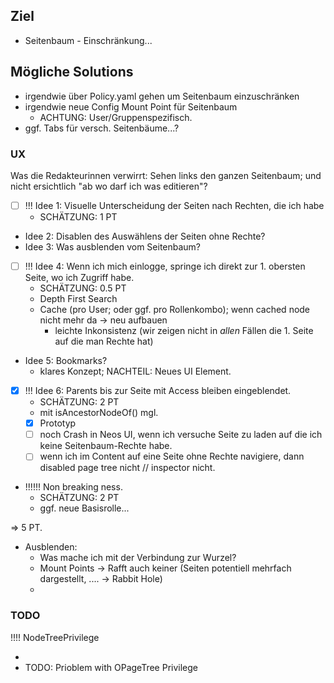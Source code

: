 ## Ziel

- Seitenbaum - Einschränkung...


## Mögliche Solutions

- irgendwie über Policy.yaml gehen um Seitenbaum einzuschränken
- irgendwie neue Config Mount Point für Seitenbaum
  - ACHTUNG: User/Gruppenspezifisch.
- ggf. Tabs für versch. Seitenbäume...?


### UX

Was die Redakteurinnen verwirrt: Sehen links den ganzen Seitenbaum; und nicht ersichtlich "ab wo darf ich was editieren"?
  - [ ] !!! Idee 1: Visuelle Unterscheidung der Seiten nach Rechten, die ich habe
    - SCHÄTZUNG: 1 PT
  - Idee 2: Disablen des Auswählens der Seiten ohne Rechte?
  - Idee 3: Was ausblenden vom Seitenbaum?
  - [ ] !!! Idee 4: Wenn ich mich einlogge, springe ich direkt zur 1. obersten Seite, wo ich Zugriff habe.
    - SCHÄTZUNG: 0.5 PT
    - Depth First Search
    - Cache (pro User; oder ggf. pro Rollenkombo); wenn cached node nicht mehr da -> neu aufbauen
      - leichte Inkonsistenz (wir zeigen nicht in *allen* Fällen die 1. Seite auf die man Rechte hat)
  - Idee 5: Bookmarks?
    - klares Konzept; NACHTEIL: Neues UI Element.
  - [x] !!! Idee 6: Parents bis zur Seite mit Access bleiben eingeblendet.
    - SCHÄTZUNG: 2 PT
    - mit isAncestorNodeOf() mgl.
    - [x] Prototyp
    - [ ] noch Crash in Neos UI, wenn ich versuche Seite zu laden auf die ich keine Seitenbaum-Rechte habe.
    - [ ] wenn ich im Content auf eine Seite ohne Rechte navigiere, dann disabled page tree nicht // inspector nicht.
  - !!!!!! Non breaking ness.
    - SCHÄTZUNG: 2 PT
    - ggf. neue Basisrolle...

=> 5 PT.

- Ausblenden:
  - Was mache ich mit der Verbindung zur Wurzel?
  - Mount Points -> Rafft auch keiner (Seiten potentiell mehrfach dargestellt, .... -> Rabbit Hole)
  - 


### TODO

!!!! NodeTreePrivilege

- 
- TODO: Prioblem with OPageTree Privilege

